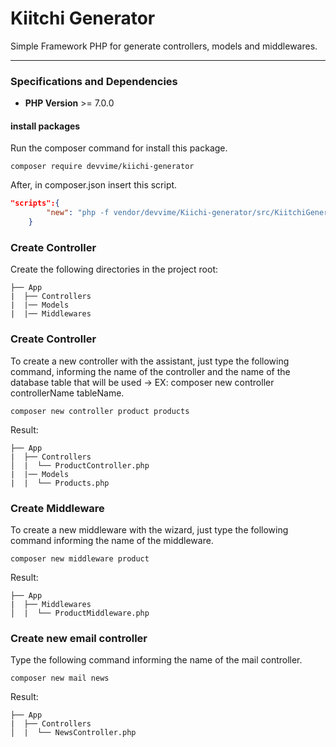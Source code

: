 # Kiitchi Generator

Simple Framework PHP for generate controllers, models and middlewares.

***

### Specifications and Dependencies

- **PHP Version** >= 7.0.0

#### install packages

Run the composer command for install this package.

```
composer require devvime/kiichi-generator
```

After, in composer.json insert this script.

```json
"scripts":{
        "new": "php -f vendor/devvime/Kiichi-generator/src/KiitchiGenerator.php"
    }
```

### Create Controller

Create the following directories in the project root:

```
├── App
|  ├── Controllers
|  |── Models
|  |── Middlewares
```

### Create Controller

To create a new controller with the assistant, just type the following command, informing the name of the controller and the name of the database table that will be used -> EX: composer new controller controllerName tableName.

```
composer new controller product products
```

Result:

```
├── App
|  ├── Controllers
│  |  └── ProductController.php
|  |── Models
|  |  └── Products.php
```

### Create Middleware

To create a new middleware with the wizard, just type the following command informing the name of the middleware.

```
composer new middleware product
```

Result:

```
├── App
|  ├── Middlewares
│  |  └── ProductMiddleware.php
```

### Create new email controller

Type the following command informing the name of the mail controller.

```
composer new mail news
```

Result:

```
├── App
|  ├── Controllers
│  |  └── NewsController.php
```